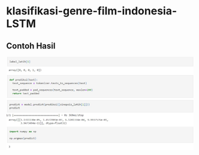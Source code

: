# klasifikasi-genre-film-indonesia-LSTM
## Contoh Hasil
<img src="https://github.com/taufiq26127/klasifikasi-genre-film-indonesia-LSTM/blob/main/image/hasil1.jpg?raw=true" alt="Deskripsi Gambar" width="500"/>

